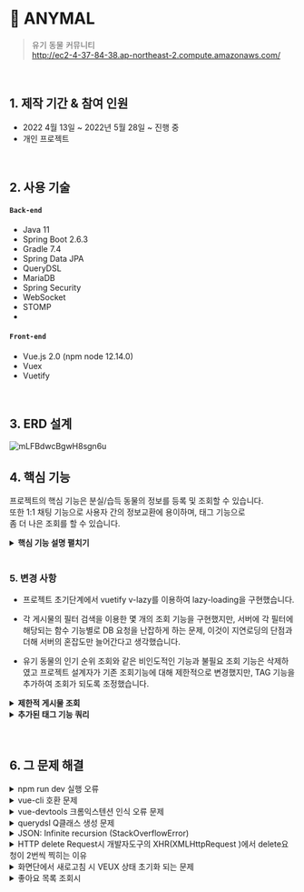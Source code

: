 # :pushpin: ANYMAL
>유기 동물 커뮤니티  
>http://ec2-4-37-84-38.ap-northeast-2.compute.amazonaws.com/ 

</br>

## 1. 제작 기간 & 참여 인원
- 2022 4월 13일 ~ 2022년 5월 28일 ~ 진행 중
- 개인 프로젝트

</br>

## 2. 사용 기술
#### `Back-end`
  - Java 11
  - Spring Boot 2.6.3
  - Gradle 7.4
  - Spring Data JPA
  - QueryDSL
  - MariaDB
  - Spring Security
  - WebSocket
  - STOMP
  - 
#### `Front-end`
  - Vue.js 2.0 (npm node 12.14.0)
  - Vuex
  - Vuetify

</br>

## 3. ERD 설계
![mLFBdwcBgwH8sgn6u](https://user-images.githubusercontent.com/71645224/167236384-be4c7fc1-4b78-41c8-9d74-c5706f809e52.png)


## 4. 핵심 기능
프로젝트의 핵심 기능은 분실/습득 동물의 정보를 등록 및 조회할 수 있습니다.  
또한 1:1 채팅 기능으로 사용자 간의 정보교환에 용이하며, 태그 기능으로   
좀 더 나은 조회를 할 수 있습니다.  

<details>
<summary><b>핵심 기능 설명 펼치기</b></summary>
<div markdown="1">

### 4.1. 시스템 구성도
![image](https://user-images.githubusercontent.com/71645224/171626721-5433f95c-334a-4a77-b672-3d37353fa6e8.png)

<details>
<summary><b>4.2 사용자 요청</b></summary>
<div markdown="2">
  
### 4.2. 사용자 요청
#### 4.2.1 사용자 인증 및 인가
![image](https://user-images.githubusercontent.com/71645224/173191697-c811a648-b982-4270-a6b3-e3f1d92049a8.png)

- **토큰 인증** :pushpin: [코드 확인](https://github.com/jjjjooo/Anymal/blob/master/demo/src/main/java/com/example/demo/config/security/JwtAuthenticationFilter.java)
  - 스프링 시큐리티에 커스텀 필터를 등록하여 토큰 인증을 구현합니다.

#### 4.2.2 사용자 요청
![사용자 요청](https://user-images.githubusercontent.com/71645224/167648425-50829e9d-a7ef-4e5b-a1b5-17e820aae7ad.png)

- **스토리지 활용** 
  - 유저 정보를 로컬스토리지와 VUEX 스토리지에 저장하여 API 호출 시 헤더에 포함시켜 요청합니다. :pushpin: [코드 확인](https://github.com/Integerous/goQuality/blob/b587bbff4dce02e3bec4f4787151a9b6fa326319/frontend/src/components/PostInput.vue#L67)
  - 인증 및 인가 여부  기능별로 API 요청을 분할하여 VUEX를 통해 상태관리를 용이하게 합니다.  :pushpin: [코드 확인](https://github.com/Integerous/goQuality/blob/b587bbff4dce02e3bec4f4787151a9b6fa326319/frontend/src/components/PostInput.vue#L67) 
</div>
</details>  

  
<details>
<summary><b>4.3 태그 기능 </b></summary>
<div markdown="2">
  
### 4.3. 게시글 부가 기능
  
#### 4.3.1. 태그 검색 능
  
~~~java
/**
 * 태그 검색 서비스
 */
public List<PostsResponseDto> findByTag(String tag, int page){

        tagRepository.findByTagContaining(tag).orElseThrow(
                ()-> new PostException(PostExceptionType.TAG_NOT_FOUND));

        List<Posts> posts = tagQueryRepository.findTags(tag, page);

        if(posts.isEmpty()){throw new PostException(PostExceptionType.POST_NOT_POUND);}

        return posts.stream().map(
                post->new PostsResponseDto(post,false)).collect(Collectors.toList());  
}
/**
 *  포스트 태그 검색 시 쿼리문
 */  
public List<Posts> findTags(String tag,int page) {
        return queryFactory
                .selectFrom(posts)
                .innerJoin(postsTag)
                    .on(posts.id.eq(postsTag.posts.id))
                .innerJoin(tag1)
                    .on(tag1.id.eq(postsTag.tag.id))
                .where(eqName(tag))
                .distinct()
                .offset((page-1) * 16)
                .limit(16)
                .orderBy(posts.id.desc())
                .fetch();
    }
~~~  

- **태그 검색** :pushpin: [코드 확인](https://github.com/jjjjooo/Anymal/blob/master/demo/src/main/java/com/example/demo/service/post/PostsTagService.java)
  - 화면단에서 등록된 태그를 클릭하거나, 태그 검색창을 통해 조회할 경우 관련있는 문구의 게시글을 조회하도록 합니다.

#### 4.3.2. 좋아요 
#### `좋아요 표시 여부 처리`
~~~java
    /**
     * 유저 정보를 통해 탐색된 게시글이 있으면 좋아요 true 설정
     * 반대의 경우 좋아요 false 설정
     */
    public PostsResponseDto getPostsResponseDto(Posts posts) {
        if (isGood(posts.getId())) {
            return new PostsResponseDto(posts, true);
        }
        return new PostsResponseDto(posts, false);
    }
    /**
     * 로그인 유저와 조회 게시글을 통해 좋아요 게시글 탐색
     */
    public boolean isGood(Long postsId) {
        String username = SecurityUtil.getLoginUsername();
        if(username == null) {return false;}
        if (goodRepository.findByMemberNameAndPostsId(username, postsId).isPresent()) {
            return true;
        }
        return false;
    }

~~~
#### `좋아요 푸쉬` 
~~~java
    /**
     *  요청 받은 좋아요 취소 또는 등록
     */  
  public boolean push(Long postsId) {
        String username =  SecurityUtil.getLoginUsername();

        Member member = memberRepository.findByName(username)
                .orElseThrow(()->new MemberException(MemberExceptionType.NOT_FOUND_MEMBER));
        Posts posts= postsRepository.findById(postsId)
                .orElseThrow(()-> new PostException(PostExceptionType.POST_NOT_POUND));

        Optional<Good> postGood =
                goodRepository.findByMemberNameAndPostsId(member.getName(), posts.getId());

        if (postGood.isPresent()) {
            removeGood(postGood.get().getId());
            return false;
        }
        addGood(username, postsId);
        return true;
    }
~~~  
- **좋아요 푸쉬 및 조회** :pushpin: [코드 확인](https://github.com/jjjjooo/Anymal/blob/master/demo/src/main/java/com/example/demo/service/post/PostsTagService.java)
  - 게시글을 조회하거나 좋아요 등록 및 취소 요청에서 로그인 유저를 기준으로 좋아여 여부를 판단하여 반환합니다.
</div>
</details>

<details>
<summary><b>4.4 채팅기능 </b></summary>
<div markdown="2">

### 4.4. 채팅

#### 4.4.1. 채팅 구조도
![채팅구조도](https://user-images.githubusercontent.com/71645224/168974974-d39e01a7-be24-4425-9942-68684bd962bf.JPG)


#### 4.4.2. 채팅 요청
![채팅클라이언트 요청](https://user-images.githubusercontent.com/71645224/168975117-dd6e35af-cc55-4436-bf08-9f63832f680d.JPG)  

![채팅 컨트롤러](https://user-images.githubusercontent.com/71645224/168975948-8b163d52-c85e-4d14-a503-e9349d75937d.JPG)

- **Publish-Subscribe 메커니즘**
  - STOMP를 이용하여 게시글의 각 채팅방을 구분하여 해당 채티방에 메시지를 전송합니다.
  - 이때, 채팅방 생성, 입장 또는 조회 시 게시글, 받는 사람, 보내는 사람 기준으로 채팅방을 생성 및 탐색합니다.
  
#### 4.4.3. 부가 기능
![image](https://user-images.githubusercontent.com/71645224/173825093-24b947d7-b9f8-498f-b96f-6a49149881ee.png)

  - **읽음 표시** 
  - 해당 채팅방의 각 메시지 기록, 읽음 표시를 조회하여 읽지 않은 메시지 수를 반환합니다.
  - 채팅방 입장 시 모두 읽음 표시로 변경합니다.

  
  
</div>
</details>
  
<details>
<summary><b>4.5 예외처리 </b></summary>
<div markdown="2">

### 4.5. 예외처리
  
#### 4.5.1. 예외처리 구성
![image](https://user-images.githubusercontent.com/71645224/167841803-2e8f7f03-b9d8-4924-b4b7-059bdb364f7b.png)
  

#### 4.5.2. 커스텀 예외처리 예시
![커스텀 예외](https://user-images.githubusercontent.com/71645224/172182399-bd777be6-15b5-4d14-9f8e-0bcb646c3440.JPG)
  
- **예외 정의** 
  - 기본적인 로그인, 회원가입, 게시글 작성과 같은 데이터 형식은 화면단에서 먼저 검증합니다. :pushpin: [코드 확인](https://github.com/jjjjooo/Anymal/blob/master/femo/src/plugins/vee-validation.js)
  - 예측가능한 예외는 커스텀 메세지를 생성하여 클라이언트 단에서 사용할 수 있도록 처리합니다. :pushpin: [코드 확인](https://github.com/jjjjooo/Anymal/blob/master/demo/src/main/java/com/example/demo/exception/post/PostExceptionType.java)
  
  
#### 4.5.3. 일반 예외처리 예시
![image](https://user-images.githubusercontent.com/71645224/167844372-1e4edf3a-158e-4830-bbdc-5cbbf421f2ce.png)
  
- **런타임 예외, 컴파일 예외** :pushpin: [코드 확인](https://github.com/jjjjooo/Anymal/blob/master/demo/src/main/java/com/example/demo/exception/ExceptionAdvice.java)
  - 처리불가능한 컴파일 예외는 서버 측에서 로그 형식으로 출력하며, 
  - 커스텀 예외를 제외한 런타임 예외는 마찬가지로 RestControllerAdvice를 이용하여 에러 메세지를 생성하여 처리합니다.
  
</div>
</details>
  
</div>
</details>


</br>

### 5. 변경 사항

- 프로젝트 초기단계에서 vuetify v-lazy를 이용하여 lazy-loading을 구현했습니다.
- 각 게시물의 필터 검색을 이용한 몇 개의 조회 기능을 구현했지만, 서버에 각 필터에 해당되는 함수 기능별로 DB 요청을 난잡하게 하는 문제,
  이것이 지연로딩의 단점과 더해 서버의 혼잡도만 늘어간다고 생각했습니다.
  
- 유기 동물의 인기 순위 조회와 같은 비인도적인 기능과 불필요 조회 기능은 삭제하였고
  프로젝트 설계자가 기존 조회기능에 대해 제한적으로 변경했지만,
  TAG 기능을 추가하여 조회가 되도록 조정했습니다.
 
<details>
<summary><b>제한적 게시물 조회</b></summary>
<div markdown="5">

~~~java
    // 인기 순, 동물 종류, 제목, 조회 삭제
    categories: [
      {
        text: '보호 중',
        filter: '1',
      },
      {
        text: '찾는 중',
        filter: '2',
      },
      {
        text: '주소지 주변',
        fileter: '3',
      },
    ],
  }
  watch: {
    category: async function (category) {
      if (category === '1') {
        let form = {
          page: 1,
          dType: 'pr',
        };
        this.$store.dispatch(
          'REQUEST_GET_SEARCH_POST',
          form,
        );
      }
      if (category === '2') {
        let form = {
          page: 1,
          dType: 'ms',
        };
        this.$store.dispatch(
          'REQUEST_GET_SEARCH_POST',
          form,
        );
      }
      if (category === '3') {
        let form = {
          page: 1,
          area: this.userarea,
        };
        this.$store.dispatch(
          'REQUEST_GET_SEARCH_POST',
          form,
        );
      }
    },
  },
~~~
  
</div>
</details>
  
<details>
<summary><b>추가된 태그 기능 쿼리</b></summary>
<div markdown="5"> 
  
~~~java
/**
 *  태그 
 */
public List<Posts> findTags(String tag,int page) {
        return queryFactory
                .selectFrom(posts)
                .innerJoin(postsTag)
                    .on(posts.id.eq(postsTag.posts.id))
                .innerJoin(tag1)
                    .on(tag1.id.eq(postsTag.tag.id))
                .where(eqName(tag))
                .distinct()
                .offset((page-1) * 16)
                .limit(16)
                .orderBy(posts.id.desc())
                .fetch();
    }
~~~

</div>
</details>

</br>
</br>

## 6. 그  문제 해결
<details>
<summary>npm run dev 실행 오류</summary>
<div markdown="1">

- Webpack-dev-server 버전을 3.0.0으로 다운그레이드로 해결
- `$ npm install —save-dev webpack-dev-server@3.0.0`

</div>
</details>
  
<details>
<summary>vue-cli 호환 문제</summary>
<div markdown="1">
  
  - 초기 프로젝트 진행 중 node LTS 10.16.x 와 vue 구버전을 프로젝트에 사용, vuetify 등 일부 라이브러리의 호환성 문제 발생
  - vue-cli 업그레이드 및 nvm을 통해 node 12.14.0으로 업데이트 함으로써 해결
        
</div>
</details> 

<details>
<summary>vue-devtools 크롬익스텐션 인식 오류 문제</summary>
<div markdown="1">
  
  - main.js 파일에 `Vue.config.devtools = true` 추가로 해결
  - [https://github.com/vuejs/vue-devtools/issues/190](https://github.com/vuejs/vue-devtools/issues/190)
  
</div>
</details>

<details>
<summary>querydsl Q클래스 생성 문제</summary>
<div markdown="1">
  
  - `def querydslDir = "$buildDir/generated/querydsl"`
  
  - `implementation "com.querydsl:querydsl-jpa:${queryDslVersion}"
    implementation "com.querydsl:querydsl-apt:${queryDslVersion}"`
  
  - 임의 경로가 아닌 명시된 경로로 설정과 버전을 명시하지 않으므로 해결
</div>
</details>



<details>
<summary> JSON: Infinite recursion (StackOverflowError)</summary>
<div markdown="1">
  
  - @JsonIgnore 사용으로 해결
    - 참고
        - [http://springquay.blogspot.com/2016/01/new-approach-to-solve-json-recursive.html](http://springquay.blogspot.com/2016/01/new-approach-to-solve-json-recursive.html)
        - [https://stackoverflow.com/questions/3325387/infinite-recursion-with-jackson-json-and-hibernate-jpa-issue](https://stackoverflow.com/questions/3325387/infinite-recursion-with-jackson-json-and-hibernate-jpa-issue)
  
  - 그 외 순환참조를 해결하는 방법에서 불필요한 양방향 관계보다 단방향 관계 설정을 할 수 있다.
  
  - 엔티티를 직접적으로 반환하지말고 DTO를 이용해 간접 반환한다.
        
</div>
</details>  
    
    
<details>
<summary> HTTP delete Request시 개발자도구의 XHR(XMLHttpRequest )에서 delete요청이 2번씩 찍히는 이유</summary>
<div markdown="1">
  
  - When you try to send a XMLHttpRequest to a different domain than the page is hosted, you are violating the same-origin policy. However, this situation became somewhat common, many technics are introduced. CORS is one of them.

        In short, server that you are sending the DELETE request allows cross domain requests. In the process, there should be a **preflight** call and that is the **HTTP OPTION** call.

        So, you are having two responses for the **OPTION** and **DELETE** call.

        see [MDN page for CORS](https://developer.mozilla.org/en-US/docs/Web/HTTP/Access_control_CORS).

    - 출처 : [https://stackoverflow.com/questions/35808655/why-do-i-get-back-2-responses-of-200-and-204-when-using-an-ajax-call-to-delete-o](https://stackoverflow.com/questions/35808655/why-do-i-get-back-2-responses-of-200-and-204-when-using-an-ajax-call-to-delete-o)
        
</div>
</details> 
    
<details>
<summary>화면단에서 새로고침 시 VEUX 상태 초기화 되는 문제</summary>
<div markdown="1">
  
  - vuex-persistedstate를 이용하여 vuex에 저장되어 있는 값들을 localStorage에 저장하여 해결  
  - 하지만 props로 전달 받은 데이터는 저장이 안되며, 전역화 시킨 컴포넌트를 해제하여  각각의 view 에 삽입으로 해결
        
</div>
</details> 
  
  
<details>
<summary>좋아요 목록 조회시</summary>
<div markdown="1">
  
  - 양방향 설정관계에서 CASCADE_ALL(REMOVE) 옵션 설정을 상황에 맞게 변경,
  - 또한, 삭제 전 양방향 관계를 null 값으로 끊어주고 변경하여 해결
        
</div>
</details> 
    
</br>

